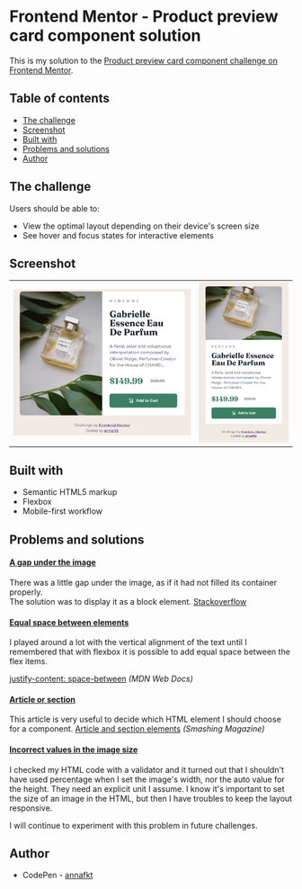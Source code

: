 # Frontend Mentor - Product preview card component solution

This is my solution to the [Product preview card component challenge on Frontend Mentor](https://www.frontendmentor.io/challenges/product-preview-card-component-GO7UmttRfa).

## Table of contents

- [The challenge](#the-challenge)
- [Screenshot](#screenshot)
- [Built with](#built-with)
- [Problems and solutions](#problems-and-solutions)
- [Author](#author)

## The challenge

Users should be able to:

- View the optimal layout depending on their device's screen size
- See hover and focus states for interactive elements

## Screenshot

<table>
  <tr>
    <td><img src="screenshot-desktop.jpg" alt="Screenshot of the desktop layout"></td>
    <td><img src="screenshot-mobile.jpg" alt="Screenshot of the mobile layout"></td>
  </tr>
</table>

## Built with

- Semantic HTML5 markup
- Flexbox
- Mobile-first workflow

## Problems and solutions

#### <ins>A gap under the image</ins>

There was a little gap under the image, as if it had not filled its container properly.<br>
The solution was to display it as a block element.
[Stackoverflow](https://stackoverflow.com/questions/10266849/image-will-not-fill-div)

#### <ins>Equal space between elements</ins>

I played around a lot with the vertical alignment of the text until I remembered that with flexbox it is possible to add equal space between the flex items.

[justify-content: space-between](https://developer.mozilla.org/en-US/docs/Web/CSS/justify-content) *(MDN Web Docs)*

#### <ins>Article or section</ins>
This article is very useful to decide which HTML element I should choose for a component.
[Article and section elements](https://www.smashingmagazine.com/2022/07/article-section-elements-accessibility/) *(Smashing Magazine)*

#### <ins>Incorrect values in the image size</ins>

I checked my HTML code with a validator and it turned out that I shouldn't have used percentage when I set the image's width, nor the auto value for the height. They need an explicit unit I assume. I know it's important to set the size of an image in the HTML, but then I have troubles to keep the layout responsive.

I will continue to experiment with this problem in future challenges.

## Author

- CodePen - [annafkt](https://codepen.io/annafkt)
